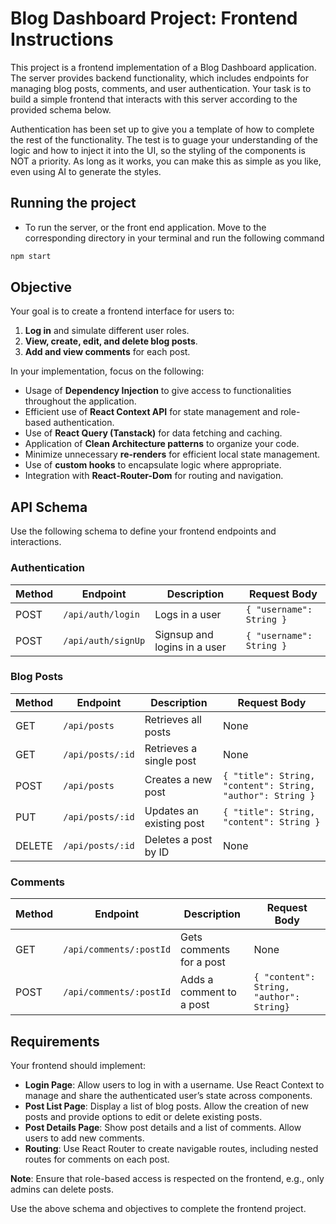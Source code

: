 # Blog Dashboard Project: Frontend Instructions

This project is a frontend implementation of a Blog Dashboard application. The server provides backend functionality, which includes endpoints for managing blog posts, comments, and user authentication. Your task is to build a simple frontend that interacts with this server according to the provided schema below.

Authentication has been set up to give you a template of how to complete the rest of the functionality. The test is to guage your understanding of the logic and how to inject it into the UI, so the styling of the components is NOT a priority. As long as it works, you can make this as simple as you like, even using AI to generate the styles.

## Running the project
- To run the server, or the front end application. Move to the corresponding directory in your terminal and run the following command
```bash
npm start
```


## Objective

Your goal is to create a frontend interface for users to:

1. **Log in** and simulate different user roles.
2. **View, create, edit, and delete blog posts**.
3. **Add and view comments** for each post.

In your implementation, focus on the following:

- Usage of **Dependency Injection** to give access to functionalities throughout the application.
- Efficient use of **React Context API** for state management and role-based authentication.
- Use of **React Query (Tanstack)** for data fetching and caching.
- Application of **Clean Architecture patterns** to organize your code.
- Minimize unnecessary **re-renders** for efficient local state management.
- Use of **custom hooks** to encapsulate logic where appropriate.
- Integration with **React-Router-Dom** for routing and navigation.

## API Schema

Use the following schema to define your frontend endpoints and interactions.

### Authentication

| Method | Endpoint           | Description          | Request Body                    |
|--------|---------------------|----------------------|-----------------------------------------|
| POST   | `/api/auth/login`  | Logs in a user                  | `{ "username": String }`      |
| POST   | `/api/auth/signUp` | Signsup and logins in a user    | `{ "username": String }`      |


### Blog Posts

| Method | Endpoint           | Description                 | Request Body           |
|--------|---------------------|-----------------------------|-----------------------------------------------------------|
| GET    | `/api/posts`       | Retrieves all posts         | None                                                      |
| GET    | `/api/posts/:id`   | Retrieves a single post     | None                                                      |
| POST   | `/api/posts`       | Creates a new post          | `{ "title": String, "content": String, "author": String }` |
| PUT    | `/api/posts/:id`   | Updates an existing post    | `{ "title": String, "content": String }`      |
| DELETE | `/api/posts/:id`   | Deletes a post by ID        | None                                                      |

### Comments

| Method | Endpoint                  | Description                    | Request Body                           |
|--------|----------------------------|--------------------------------|----------------------------------------|
| GET    | `/api/comments/:postId`    | Gets comments for a post       | None                                   |
| POST   | `/api/comments/:postId`    | Adds a comment to a post       | `{ "content": String, "author":  String}` |

## Requirements

Your frontend should implement:

- **Login Page**: Allow users to log in with a username. Use React Context to manage and share the authenticated user’s state across components.
- **Post List Page**: Display a list of blog posts. Allow the creation of new posts and provide options to edit or delete existing posts.
- **Post Details Page**: Show post details and a list of comments. Allow users to add new comments.
- **Routing**: Use React Router to create navigable routes, including nested routes for comments on each post.
  
**Note**: Ensure that role-based access is respected on the frontend, e.g., only admins can delete posts.

Use the above schema and objectives to complete the frontend project.
